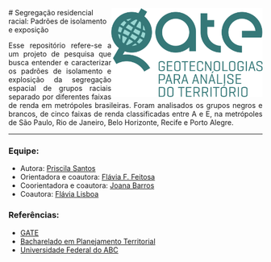 <img align="right" src="https://github.com/PryskaS/brazilian_racial_segregation/blob/main/data/figures/Gate%20-%20logo%201%20vert.png" alt="logo" width="300">
# Segregação residencial racial: Padrões de isolamento e exposição


<p align="justify">Esse repositório refere-se a um projeto de pesquisa que busca entender e caracterizar os padrões de isolamento e explosição da segregação espacial de grupos raciais separado por diferentes faixas de renda em metrópoles brasileiras. Foram analisados os grupos negros e brancos, de cinco faixas de renda classificadas entre A e E, na metrópoles de São Paulo, Rio de Janeiro, Belo Horizonte, Recife e Porto Alegre.</p> 

-------------------------------------

### Equipe: 
- Autora: [Priscila Santos](https://www.linkedin.com/in/priscila-santoss/) 
- Orientadora e coautora: [Flávia F. Feitosa](https://flaviafeitosa.wordpress.com/)
- Coorientadora e coautora: [Joana Barros](https://www.bbk.ac.uk/our-staff/profile/8008655/joana-barros#overview)
- Coautora: [Flávia Lisboa](http://lattes.cnpq.br/3860822725559503)

### Referências: 
- [GATE](https://gateufabc.wixsite.com/gate/pesquisas)
- [Bacharelado em Planejamento Territorial](https://graduacao.ufabc.edu.br/bpt/)
- [Universidade Federal do ABC](https://www.ufabc.edu.br/)
